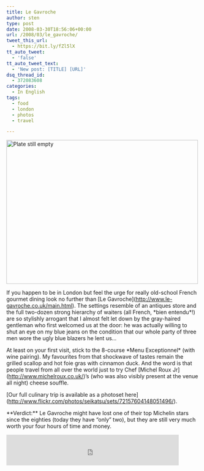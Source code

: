 ```yaml
---
title: Le Gavroche
author: sten
type: post
date: 2008-03-30T18:56:06+00:00
url: /2008/03/le_gavroche/
tweet_this_url:
  - https://bit.ly/fZl5lX
tt_auto_tweet:
  - 'false'
tt_auto_tweet_text:
  - 'New post: [TITLE] [URL]'
dsq_thread_id:
  - 372083608
categories:
  - In English
tags:
  - food
  - london
  - photos
  - travel

---
```

[<img src="http://farm3.static.flickr.com/2370/2342649215_d23081e889.jpg" width="500" height="375" alt="Plate still empty" />][1]
  
If you happen to be in London but feel the urge for really old-school French gourmet dining look no further than \[Le Gavroche\](http://www.le-gavroche.co.uk/main.html). The settings resemble of an antiques store and the full two-dozen strong hierarchy of waiters (all French, \*bien entendu\*!) are so stylishly arrogant that I almost felt let down by the gray-haired gentleman who first welcomed us at the door: he was actually willing to shut an eye on my blue jeans on the condition that our whole party of three men wore the ugly blue blazers he lent us&#8230;
  
At least on your first visit, stick to the 8-course \*Menu Exceptionnel\* (with wine pairing). My favourites from that shockwave of tastes remain the grilled scallop and hot foie gras with cinnamon duck. And the word is that people travel from all over the world just to try Chef \[Michel Roux Jr\](http://www.michelroux.co.uk/)&#8217;s (who was also visibly present at the venue all night) cheese souffle.
  
\[Our full culinary trip is available as a photoset here\](http://www.flickr.com/photos/seikatsu/sets/72157604148051496/).
  
\*\*Verdict:\*\* Le Gavroche might have lost one of their top Michelin stars since the eighties (today they have &#8220;only&#8221; two), but they are still very much worth your four hours of time and money.

<iframe src="http://www.facebook.com/plugins/like.php?href=http%3A%2F%2Fsten.tamkivi.com%2F2008%2F03%2Fle_gavroche%2F&layout=standard&show_faces=true&width=450&action=like&colorscheme=light&height=80" scrolling="no" frameborder="0" style="border:none; overflow:hidden; width:450px; height:80px;" allowTransparency="true"></iframe>

 [1]: http://www.flickr.com/photos/seikatsu/2342649215/ "Plate still empty by seikatsu, on Flickr"